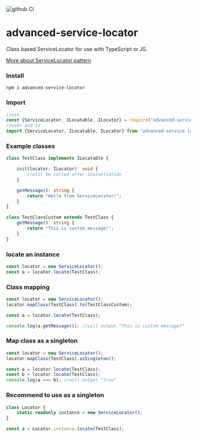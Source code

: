 ![github CI](https://github.com/Gaikov/service-locator/actions/workflows/node.js.yml/badge.svg)

# advanced-service-locator
Class based ServiceLocator for use with TypeScript or JS.

[More about ServiceLocator pattern](https://en.wikipedia.org/wiki/Service_locator_pattern)

### Install
```text
npm i advanced-service-locator
```

### Import
```TypeScript
//es5
const {ServiceLocator, ILocatable, ILocator} = require("advanced-service-locator");
//es6+ and ts
import {ServiceLocator, ILocatable, ILocator} from "advanced-service-locator";
```

### Example classes
```TypeScript
class TestClass implements ILocatable {

    init(locator: ILocator): void {
        //will be called after instantiation
    }

    getMessage(): string {
        return "Hello from ServiceLocator!";
    }
}

class TestClassCustom extends TestClass {
    getMessage(): string {
        return "This is custom message!";
    }
}
```

### locate an instance
```TypeScript
const locator = new ServiceLocator();
const a = locator.locate(TestClass);
```

### Class mapping
```TypeScript
const locator = new ServiceLocator();
locator.mapClass(TestClass).to(TestClassCustom);

const a = locator.locate(TestClass);

console.log(a.getMessage()); //will output "This is custom message!"
```

### Map class as a singleton
```TypeScript
const locator = new ServiceLocator();
locator.mapClass(TestClass).asSingleton();

const a = locator.locate(TestClass);
const b = locator.locate(TestClass);
console.log(a === b); //will output "true"
```

### Recommend to use as a singleton
```TypeScript
class Locator {
    static readonly instance = new ServiceLocator();
}

const a = Locator.instance.locate(TestClass);
```

